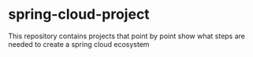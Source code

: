 # spring-cloud-project
 This repository contains projects that point by point show what steps are needed to create a spring cloud ecosystem
